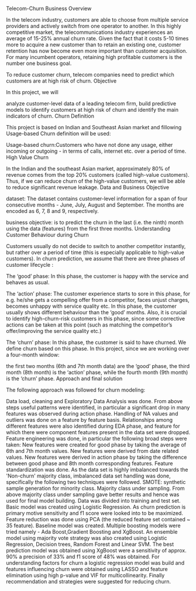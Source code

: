 Telecom-Churn
Business Overview

In the telecom industry, customers are able to choose from multiple service providers and actively switch from one operator to another. In this highly competitive market, the telecommunications industry experiences an average of 15-25% annual churn rate. Given the fact that it costs 5-10 times more to acquire a new customer than to retain an existing one, customer retention has now become even more important than customer acquisition. For many incumbent operators, retaining high profitable customers is the number one business goal.

To reduce customer churn, telecom companies need to predict which customers are at high risk of churn. Objective

In this project, we will

analyze customer-level data of a leading telecom firm,
build predictive models to identify customers at high risk of churn and
identify the main indicators of churn.
Churn Definition

This project is based on Indian and Southeast Asian market and fillowing Usage-based Churn definition will be used:

Usage-based churn:Customers who have not done any usage, either incoming or outgoing - in terms of calls, internet etc. over a period of time. High Value Churn

In the Indian and the southeast Asian market, approximately 80% of revenue comes from the top 20% customers (called high-value customers). Thus, if we can reduce churn of the high-value customers, we will be able to reduce significant revenue leakage. Data and Business Objective

dataset: The dataset contains customer-level information for a span of four consecutive months - June, July, August and September. The months are encoded as 6, 7, 8 and 9, respectively.

business objective: is to predict the churn in the last (i.e. the ninth) month using the data (features) from the first three months. Understanding Customer Behaviour during Churn

Customers usually do not decide to switch to another competitor instantly, but rather over a period of time (this is especially applicable to high-value customers). In churn prediction, we assume that there are three phases of customer lifecycle :

The ‘good’ phase: In this phase, the customer is happy with the service and behaves as usual.

The ‘action’ phase: The customer experience starts to sore in this phase, for e.g. he/she gets a compelling offer from a competitor, faces unjust charges, becomes unhappy with service quality etc. In this phase, the customer usually shows different behaviour than the ‘good’ months. Also, it is crucial to identify high-churn-risk customers in this phase, since some corrective actions can be taken at this point (such as matching the competitor’s offer/improving the service quality etc.)

The ‘churn’ phase: In this phase, the customer is said to have churned. We define churn based on this phase.
In this project, since we are working over a four-month window:

the first two months (6th and 7th month data) are the ‘good’ phase,
the third month (8th month) is the ‘action’ phase,
while the fourth month (9th month) is the ‘churn’ phase.
Approach and final solution

The following approach was followed for churn modeling:

Data load, cleaning and Exploratory Data Analysis was done.
From above steps useful patterns were identified, in particular a significant drop in many features was observed during action phase.
Handling of NA values and outliers was done on a feature by feature basis.
Relationships among different features were also identified during EDA phase, and feature for which there were component features present in the data set were dropped.
Feature engineering was done, in particular the following broad steps were taken:
    New features were created for good phase by taking the average of 6th and 7th month values.
    New features were derived from date related values.
    New features were derived in action phase by taking the difference between good phase and 8th month corresponding features.
Feature standardization was done.
As the data set is highly imbalanced towards the 'Non-churn' majority class, imbalanced data set handling was done, specifically the following two techniques were followed.
    SMOTE: synthetic sample generation for minority class.
    Majority class under sampling.
From above majority class under sampling gave better results and hence was used for final model building. Data was divided into training and test set.
Basic model was created using Logistic Regression.
As churn prediction is primary motive sensitivity and f1 score were looked into to be maximized.
Feature reduction was done using PCA (the reduced feature set contained ~ 35 feature).
Baseline model was created.
Multiple boosting models were tried namely - Ada Boost,Gradient Boosting and XgBoost.
An ensemble model using majority vote strategy was also created using Logistic Regression, Decision trees, Random Forest and Linear SVM.
The best prediction model was obtained using XgBoost were a sensitivity of approx. 90% a precision of 33% and f1 score of 48% was obtained.
For understanding factors for churn a logistic regression model was build and features influencing churn were obtained using LASSO and feature elimination using high p-value and VIF for multicollinearity.
Finally recommendation and strategies were suggested for reducing churn.
